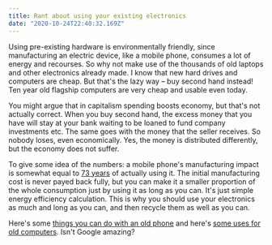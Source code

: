 ```yaml
---
title: Rant about using your existing electronics
date: "2020-10-24T22:40:32.169Z"
---
```

Using pre-existing hardware is environmentally friendly, since manufacturing an electric device, like a mobile phone, consumes a lot of energy and recourses. So why not make use of the thousands of old laptops and other electronics already made. I know that new hard drives and computers are cheap. But that's the lazy way – buy second hand instead! Ten year old flagship computers are very cheap and usable even today.

You might argue that in capitalism spending boosts economy, but that's not actually correct. When you buy second hand, the excess money that you have will stay at your bank waiting to be loaned to fund company investments etc. The same goes with the money that the seller receives. So nobody loses, even economically. Yes, the money is distributed differently, but the economy does not suffer.

To give some idea of the numbers: a mobile phone's manufacturing impact is somewhat equal to
[73 years](https://www.theatlantic.com/technology/archive/2014/10/the-energy-in-things/381557/)
of actually using it. The initial manufacturing cost is never payed back fully, but you can make it a smaller proportion of the whole consumption just by using it as long as you can. It's just simple energy efficiency calculation. This is why you should use your electronics as much and long as you can, and then recycle them as well as you can.

Here's some
[things you can do with an old phone](https://www.google.com/search?q=what+to+do+with+an+old+phone)
and here's
[some uses for old computers](https://www.google.com/search?q=what+to+do+with+an+old+computer).
Isn't Google amazing?
